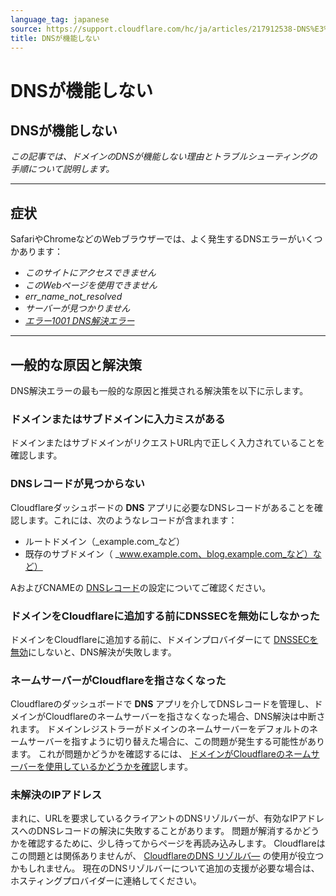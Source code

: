 ```yaml
---
language_tag: japanese
source: https://support.cloudflare.com/hc/ja/articles/217912538-DNS%E3%81%8C%E6%A9%9F%E8%83%BD%E3%81%97%E3%81%AA%E3%81%84
title: DNSが機能しない
---
```


# DNSが機能しない

## DNSが機能しない

_この記事では、ドメインのDNSが機能しない理由とトラブルシューティングの手順について説明します。_

___

## 症状

SafariやChromeなどのWebブラウザーでは、よく発生するDNSエラーがいくつかあります：

-   _このサイトにアクセスできません_
-   _このWebページを使用できません_
-   _err\_name\_not\_resolved_
-   _サーバーが見つかりません_
-   [_エラー1001 DNS解決エラー_](https://support.cloudflare.com/hc/articles/360029779472#error1001)

___

## 一般的な原因と解決策

DNS解決エラーの最も一般的な原因と推奨される解決策を以下に示します。

### ドメインまたはサブドメインに入力ミスがある

ドメインまたはサブドメインがリクエストURL内で正しく入力されていることを確認します。

### DNSレコードが見つからない

Cloudflareダッシュボードの **DNS** アプリに必要なDNSレコードがあることを確認します。これには、次のようなレコードが含まれます：

-   ルートドメイン（_example.com_など）
-   既存のサブドメイン（ _www.example.com、blog.example.com_など）など）

AおよびCNAMEの [DNSレコード](https://developers.cloudflare.com/dns/manage-dns-records/how-to/create-dns-records)の設定についてご確認ください。

### ドメインをCloudflareに追加する前にDNSSECを無効にしなかった

ドメインをCloudflareに追加する前に、ドメインプロバイダーにて [DNSSECを無効](https://support.cloudflare.com/hc/articles/205359838#h_94453043811540417238269)にしないと、DNS解決が失敗します。

### ネームサーバーがCloudflareを指さなくなった

Cloudflareのダッシュボードで **DNS** アプリを介してDNSレコードを管理し、ドメインがCloudflareのネームサーバーを指さなくなった場合、DNS解決は中断されます。 ドメインレジストラーがドメインのネームサーバーをデフォルトのネームサーバーを指すように切り替えた場合に、この問題が発生する可能性があります。 これが問題かどうかを確認するには、 [ドメインがCloudflareのネームサーバーを使用しているかどうかを確認](https://support.cloudflare.com/hc/articles/4426809598605)します。

### 未解決のIPアドレス

まれに、URLを要求しているクライアントのDNSリゾルバーが、有効なIPアドレスへのDNSレコードの解決に失敗することがあります。 問題が解消するかどうかを確認するために、少し待ってからページを再読み込みします。 Cloudflareはこの問題とは関係ありませんが、 [CloudflareのDNS リゾルバ―](https://developers.cloudflare.com/1.1.1.1/setting-up-1.1.1.1/) の使用が役立つかもしれません。 現在のDNSリゾルバーについて追加の支援が必要な場合は、ホスティングプロバイダーに連絡してください。
